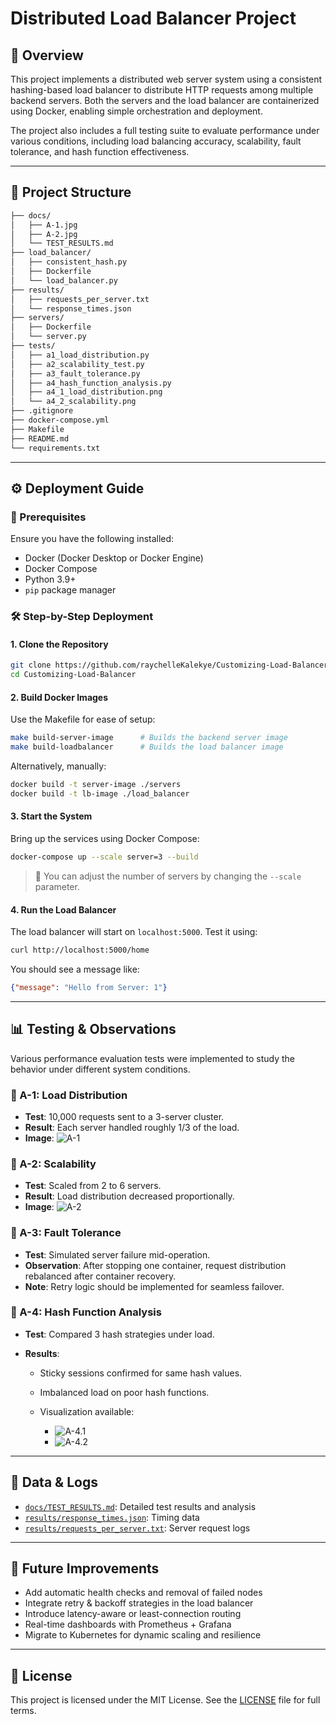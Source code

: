 # Distributed Load Balancer Project

## 🚀 Overview

This project implements a distributed web server system using a consistent hashing-based load balancer to distribute HTTP requests among multiple backend servers. Both the servers and the load balancer are containerized using Docker, enabling simple orchestration and deployment.

The project also includes a full testing suite to evaluate performance under various conditions, including load balancing accuracy, scalability, fault tolerance, and hash function effectiveness.

---

## 📁 Project Structure

```bash
├── docs/
│   ├── A-1.jpg
│   ├── A-2.jpg
│   └── TEST_RESULTS.md
├── load_balancer/
│   ├── consistent_hash.py
│   ├── Dockerfile
│   └── load_balancer.py
├── results/
│   ├── requests_per_server.txt
│   └── response_times.json
├── servers/
│   ├── Dockerfile
│   └── server.py
├── tests/
│   ├── a1_load_distribution.py
│   ├── a2_scalability_test.py
│   ├── a3_fault_tolerance.py
│   ├── a4_hash_function_analysis.py
│   ├── a4_1_load_distribution.png
│   └── a4_2_scalability.png
├── .gitignore
├── docker-compose.yml
├── Makefile
├── README.md
└── requirements.txt
```

---

## ⚙️ Deployment Guide

### 🔧 Prerequisites

Ensure you have the following installed:

* Docker (Docker Desktop or Docker Engine)
* Docker Compose
* Python 3.9+
* `pip` package manager

### 🛠 Step-by-Step Deployment

#### 1. Clone the Repository

```bash
git clone https://github.com/raychelleKalekye/Customizing-Load-Balancer.git
cd Customizing-Load-Balancer
```

#### 2. Build Docker Images

Use the Makefile for ease of setup:

```bash
make build-server-image      # Builds the backend server image
make build-loadbalancer      # Builds the load balancer image
```

Alternatively, manually:

```bash
docker build -t server-image ./servers
docker build -t lb-image ./load_balancer
```

#### 3. Start the System

Bring up the services using Docker Compose:

```bash
docker-compose up --scale server=3 --build
```

> 🔄 You can adjust the number of servers by changing the `--scale` parameter.

#### 4. Run the Load Balancer

The load balancer will start on `localhost:5000`. Test it using:

```bash
curl http://localhost:5000/home
```

You should see a message like:

```json
{"message": "Hello from Server: 1"}
```

---

## 📊 Testing & Observations

Various performance evaluation tests were implemented to study the behavior under different system conditions.

### 🔹 A-1: Load Distribution

* **Test**: 10,000 requests sent to a 3-server cluster.
* **Result**: Each server handled roughly 1/3 of the load.
* **Image**: ![A-1](docs/A-1.jpg)

### 🔹 A-2: Scalability

* **Test**: Scaled from 2 to 6 servers.
* **Result**: Load distribution decreased proportionally.
* **Image**: ![A-2](docs/A-2.jpg)

### 🔹 A-3: Fault Tolerance

* **Test**: Simulated server failure mid-operation.
* **Observation**: After stopping one container, request distribution rebalanced after container recovery.
* **Note**: Retry logic should be implemented for seamless failover.

### 🔹 A-4: Hash Function Analysis

* **Test**: Compared 3 hash strategies under load.
* **Results**:

  * Sticky sessions confirmed for same hash values.
  * Imbalanced load on poor hash functions.
  * Visualization available:

    * ![A-4.1](tests/a4_1_load_distribution.png)
    * ![A-4.2](tests/a4_2_scalability.png)

---

## 📂 Data & Logs

* [`docs/TEST_RESULTS.md`](./docs/TEST_RESULTS.md): Detailed test results and analysis
* [`results/response_times.json`](./results/response_times.json): Timing data
* [`results/requests_per_server.txt`](./results/requests_per_server.txt): Server request logs

---

## 🚀 Future Improvements

* Add automatic health checks and removal of failed nodes
* Integrate retry & backoff strategies in the load balancer
* Introduce latency-aware or least-connection routing
* Real-time dashboards with Prometheus + Grafana
* Migrate to Kubernetes for dynamic scaling and resilience

---

## 📜 License

This project is licensed under the MIT License. See the [LICENSE](LICENSE) file for full terms.
